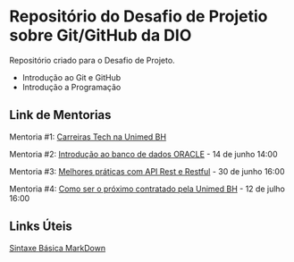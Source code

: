 # Repositório do Desafio de Projetio sobre Git/GitHub da DIO 

Repositório criado para o Desafio de Projeto.

 - Introdução ao Git e GitHub
 - Introdução a Programação

## Link de Mentorias

Mentoria #1: [Carreiras Tech na Unimed BH](https://www.youtube.com/watch?v=ldidc6CZ_dU)

Mentoria #2: [Introdução ao banco de dados ORACLE](https://www.youtube.com/watch?v=HBymNeKg6-8) - 14 de junho 14:00 

Mentoria #3: [Melhores práticas com API Rest e Restful](https://www.youtube.com/watch?v=WPW-yyiDjNI) - 30 de junho 16:00

Mentoria #4: [Como ser o próximo contratado pela Unimed BH](youtube.com/watch?v=ES0EtjHSLwY) - 12 de julho 16:00 



## Links Úteis

[Sintaxe Básica MarkDown](https://www.markdownguide.org/basic-syntax/)
